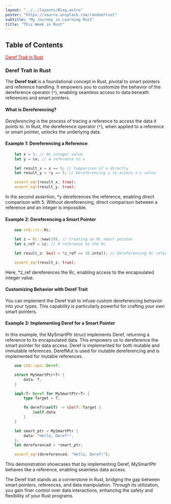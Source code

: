 ```yaml
---
layout: "../../layouts/Blog.astro"
poster: "https://source.unsplash.com/random?rust"
subtitle: "My Journey in Learning Rust"
title: "This Week in Rust"
---
```


## Table of Contents

[<span style="color: red;">Deref Trait in Rust</span>](#defef-trait-in-rust)

### Deref Trait in Rust

The **Deref trait** is a foundational concept in Rust, pivotal to smart pointers and reference handling. It empowers you to customize the behavior of the dereference operator (`*`), enabling seamless access to data beneath references and smart pointers.

#### What is Dereferencing?

_Dereferencing_ is the process of tracing a reference to access the data it points to. In Rust, the dereference operator (`*`), when applied to a reference or smart pointer, unlocks the underlying data.

#### Example 1: Dereferencing a Reference

```rust
    let x = 5; // An integer value
    let y = &x; // A reference to x

    let result_x = x == 5; // Comparison of x directly
    let result_y = *y == 5; // Dereferencing y to access x's value

    assert_eq!(result_x, true);
    assert_eq!(result_y, true);
```

In the second assertion, \*y dereferences the reference, enabling direct comparison with 5. Without dereferencing, direct comparison between a reference and an integer is impossible.

#### Example 2: Dereferencing a Smart Pointer

```rust
    use std::rc::Rc;

    let z = Rc::new(10); // Creating an Rc smart pointer
    let z_ref = &z; // A reference to the Rc

    let result_z: bool = *z_ref == 10.into(); // Dereferencing Rc reference to access its inner value

    assert_eq!(result_z, true);
```

Here, \*z_ref dereferences the Rc, enabling access to the encapsulated integer value.

#### Customizing Behavior with Deref Trait

You can implement the Deref trait to infuse custom dereferencing behavior into your types. This capability is particularly powerful for crafting your own smart pointers.

#### Example 3: Implementing Deref for a Smart Pointer

In this example, the MySmartPtr struct implements Deref, returning a reference to its encapsulated data. This empowers us to dereference the smart pointer for data access. Deref is implemented for both mutable and immutable references. DerefMut is used for mutable dereferencing and is implemented for mutable references.

```rust
    use std::ops::Deref;

    struct MySmartPtr<T> {
        data: T,
    }

    impl<T> Deref for MySmartPtr<T> {
        type Target = T;

        fn deref(&self) -> &Self::Target {
            &self.data
        }
    }

    let smart_ptr = MySmartPtr {
        data: "Hello, Deref!",
    };
    let dereferenced = *smart_ptr;

    assert_eq!(dereferenced, "Hello, Deref!");
```

This demonstration showcases that by implementing Deref, MySmartPtr behaves like a reference, enabling seamless data access.

The Deref trait stands as a cornerstone in Rust, bridging the gap between smart pointers, references, and data manipulation. Through its utilization, you gain finer control over data interactions, enhancing the safety and flexibility of your Rust programs.
